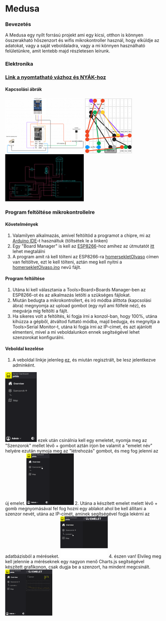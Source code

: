 # Medusa
### Bevezetés
A Medusa egy nyílt forrású projekt ami egy kicsi, otthon is könnyen összerakható hőszenzort és wifis mikrokontroller használ, hogy elküldje az adatokat, vagy a saját veboldaladra, vagy a mi könnyen használható felületünkre, amit lentebb majd részletesen leírunk. 
### Elektronika
### [Link a nyomtatható vázhoz és NYÁK-hoz](https://www.printables.com/model/394252-case-for-medusa-temperature-sensor/files)
#### Kapcsolási ábrák
<img src="https://github.com/JosephTheSmartPers/Medusa/blob/main/wiring.png" width="50%" height="50%" /> <img src="https://github.com/JosephTheSmartPers/Medusa/blob/main/sodering.png" width="30%" height="30%" /> <img src="https://github.com/JosephTheSmartPers/Medusa/blob/main/wiring2.png" width="50%" height="50%" /> 

### Program feltöltése mikrokontrollelre
#### Követelmények
1. Valamilyen alkalmazás, amivel feltöltöd a programot a chipre, mi az [Arduino IDE](https://www.arduino.cc/en/donate/)-t használtuk (töltsétek le a linken)
2. Egy "Board Manager" is kell az [ESP8266](https://en.wikipedia.org/wiki/ESP8266)-hoz amihez az útmutatót [itt](https://arduino.esp8266.com/stable/package_esp8266com_index.json) lehet megtalálni
3. A program amit rá kell tölteni az ESP8266-ra [homersekletOlvaso](https://github.com/JosephTheSmartPers/Medusa/tree/main) címen van feltöltve, ezt le kell tölteni, aztán meg kell nyitni a [homersekletOlvaso.ino](https://github.com/JosephTheSmartPers/Medusa/blob/main/homersekletOlvaso/homersekletOlvaso.ino) nevű fájlt.
#### Program feltöltése
1. Utána ki kell választania a Tools>Board>Boards Manager-ben az ESP8266-ot és az alkalmazás letölti a szükséges fájlokat.
2. Miután bedugta a mikrokontrollert, és iró módba álíttota (kapcsolási ábra) megnyomja az upload gombot (egy nyíl ami fölfelé néz), és megvárja míg feltölti a fájlt.
3. Ha sikeres volt a feltöltés, ki fogja írni a konzol-ban, hogy 100%, utána kihúzza a gépből, átváltod futtató módba, majd bedugja, és megnyitja a 
Tools>Serial Monitor-t, utána ki fogja írni az IP-címet, és azt ajánlott elmenteni, mivel a mi veboldalunkon ennek segítségével lehet szenzorokat konfigurálni.
#### Veboldal kezelése
1. A veboldal linkje jelenleg [ez](http://139.162.189.55/sensor/home.php), és miután regisztrált, be lesz jelentkezve adminként.
<img src="https://github.com/JosephTheSmartPers/Medusa/blob/main/peldasignup.png" width="20%" height="20%" />
ezek után csinálnia kell egy emeletet, nyomja meg az "Szenzorok" mellet lévő + gombot aztán írjon be valamit a "emelet név" helyére ezután nymoja meg az "létrehozás" gombot, és meg fog jelenni az új emelet.   
<img          src="https://github.com/JosephTheSmartPers/Medusa/blob/main/peldaaddfloor.png" width="30%" height="30%" />
2. Utána a készített emelet melett lévő + gomb megnyomásával fel fog hozni egy ablakot ahol be kell állítani a szenzor nevét, utána az IP-címét, aminek segítségével fogja lekérni az adatbázisból a méréseket. 
<img src="https://github.com/JosephTheSmartPers/Medusa/blob/main/addsensor.png" width="30%" height="30%" /> 
4.  észen van! Elvileg meg kell jelennie a méréseknek egy nagyon menő Charts.js segítségével készített grafikonon, csak dugja be a szenzort, ha mindent megcsinált.
<img src="https://github.com/JosephTheSmartPers/Medusa/blob/main/ujemelet.png" width="30%" height="30%" />
